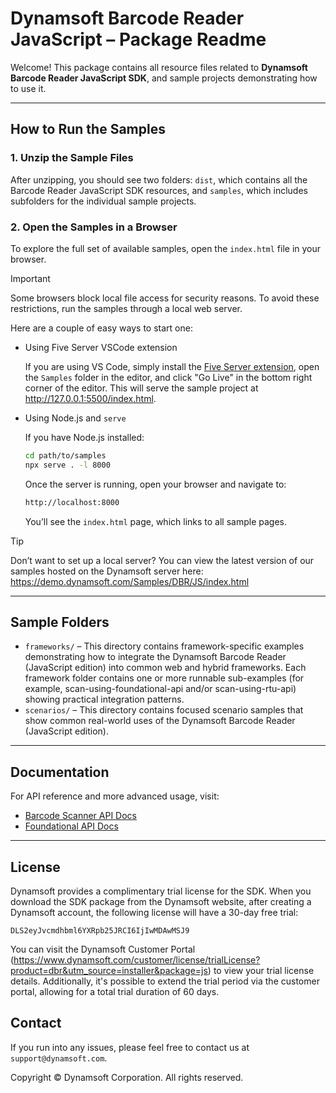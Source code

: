 # Dynamsoft Barcode Reader JavaScript – Package Readme

Welcome! This package contains all resource files related to **Dynamsoft Barcode Reader JavaScript SDK**, and sample projects demonstrating how to use it.

---

## How to Run the Samples

### 1. Unzip the Sample Files

After unzipping, you should see two folders: `dist`, which contains all the Barcode Reader JavaScript SDK resources, and `samples`, which includes subfolders for the individual sample projects.

### 2. Open the Samples in a Browser

To explore the full set of available samples, open the `index.html` file in your browser.

>[!IMPORTANT]
> Some browsers block local file access for security reasons. To avoid these restrictions, run the samples through a local web server.

Here are a couple of easy ways to start one:

- Using Five Server VSCode extension

    If you are using VS Code, simply install the [Five Server extension](https://marketplace.visualstudio.com/items?itemName=yandeu.five-server), open the `Samples` folder in the editor, and click "Go Live" in the bottom right corner of the editor. This will serve the sample project at http://127.0.0.1:5500/index.html.

- Using Node.js and `serve`

    If you have Node.js installed:

    ```bash
    cd path/to/samples
    npx serve . -l 8000
    ```

    Once the server is running, open your browser and navigate to:
    
    ```bash
    http://localhost:8000
    ```
    
    You’ll see the `index.html` page, which links to all sample pages.

>[!TIP]
> Don’t want to set up a local server? You can view the latest version of our samples hosted on the Dynamsoft server here:
>https://demo.dynamsoft.com/Samples/DBR/JS/index.html

---

## Sample Folders

- `frameworks/` – This directory contains framework-specific examples demonstrating how to integrate the Dynamsoft Barcode Reader (JavaScript edition) into common web and hybrid frameworks. Each framework folder contains one or more runnable sub-examples (for example, scan-using-foundational-api and/or scan-using-rtu-api) showing practical integration patterns.
- `scenarios/` – This directory contains focused scenario samples that show common real-world uses of the Dynamsoft Barcode Reader (JavaScript edition).

---

## Documentation

For API reference and more advanced usage, visit:

- [Barcode Scanner API Docs](https://www.dynamsoft.com/barcode-reader/docs/web/programming/javascript/api-reference/barcode-scanner.html)
- [Foundational API Docs](https://www.dynamsoft.com/barcode-reader/docs/web/programming/javascript/api-reference/index.html)

---

## License

Dynamsoft provides a complimentary trial license for the SDK. When you download the SDK package from the Dynamsoft website, after creating a Dynamsoft account, the following license will have a 30-day free trial:

`DLS2eyJvcmdhbml6YXRpb25JRCI6IjIwMDAwMSJ9`

You can visit the Dynamsoft Customer Portal (https://www.dynamsoft.com/customer/license/trialLicense?product=dbr&utm_source=installer&package=js) to view your trial license details. Additionally, it's possible to extend the trial period via the customer portal, allowing for a total trial duration of 60 days.

## Contact

If you run into any issues, please feel free to contact us at `support@dynamsoft.com`.

Copyright © Dynamsoft Corporation.  All rights reserved.